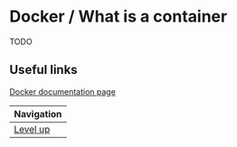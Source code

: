 # Docker / What is a container #

TODO

## Useful links ##

[Docker documentation page](https://www.docker.com/what-container)

| Navigation               |
| ------------------------ |
| [Level up](../README.md) |
